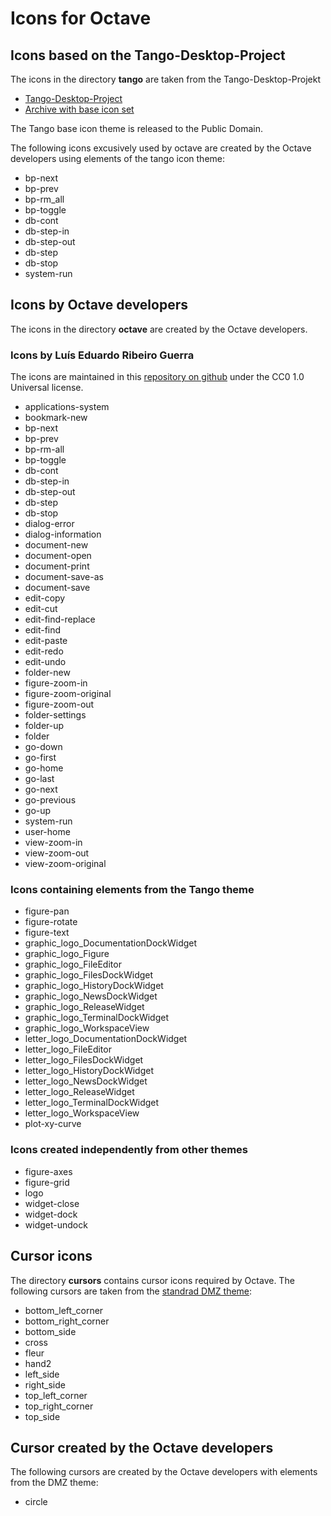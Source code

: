 # Icons for Octave

## Icons based on the Tango-Desktop-Project

The icons in the directory **tango** are taken from the Tango-Desktop-Projekt

- [Tango-Desktop-Project](http://tango.freedesktop.org/Tango_Desktop_Project)
- [Archive with base icon set](http://tango.freedesktop.org/releases/tango-icon-theme-0.8.90.tar.gz)

The Tango base icon theme is released to the Public Domain.

The following icons excusively used by octave are created by the
Octave developers using elements of the tango icon theme:

- bp-next
- bp-prev
- bp-rm_all
- bp-toggle
- db-cont
- db-step-in
- db-step-out
- db-step
- db-stop
- system-run


## Icons by Octave developers

The icons in the directory **octave** are created by the Octave developers.

### Icons by Luís Eduardo Ribeiro Guerra

The icons are maintained in this
[repository on github](https://github.com/luisrguerra/cc0-fluent-icons)
under the CC0 1.0 Universal license.

- applications-system
- bookmark-new
- bp-next
- bp-prev
- bp-rm-all
- bp-toggle
- db-cont
- db-step-in
- db-step-out
- db-step
- db-stop
- dialog-error
- dialog-information
- document-new
- document-open
- document-print
- document-save-as
- document-save
- edit-copy
- edit-cut
- edit-find-replace
- edit-find
- edit-paste
- edit-redo
- edit-undo
- folder-new
- figure-zoom-in
- figure-zoom-original
- figure-zoom-out
- folder-settings
- folder-up
- folder
- go-down
- go-first
- go-home
- go-last
- go-next
- go-previous
- go-up
- system-run
- user-home
- view-zoom-in
- view-zoom-out
- view-zoom-original

### Icons containing elements from the Tango theme

- figure-pan
- figure-rotate
- figure-text
- graphic_logo_DocumentationDockWidget
- graphic_logo_Figure
- graphic_logo_FileEditor
- graphic_logo_FilesDockWidget
- graphic_logo_HistoryDockWidget
- graphic_logo_NewsDockWidget
- graphic_logo_ReleaseWidget
- graphic_logo_TerminalDockWidget
- graphic_logo_WorkspaceView
- letter_logo_DocumentationDockWidget
- letter_logo_FileEditor
- letter_logo_FilesDockWidget
- letter_logo_HistoryDockWidget
- letter_logo_NewsDockWidget
- letter_logo_ReleaseWidget
- letter_logo_TerminalDockWidget
- letter_logo_WorkspaceView
- plot-xy-curve

### Icons created independently from other themes

- figure-axes
- figure-grid
- logo
- widget-close
- widget-dock
- widget-undock


## Cursor icons

The directory **cursors** contains cursor icons required by Octave.
The following cursors are taken from the [standrad DMZ theme](https://github.com/GalliumOS/dmz-cursor-theme/tree/master/DMZ-White):

- bottom_left_corner
- bottom_right_corner
- bottom_side
- cross
- fleur
- hand2
- left_side
- right_side
- top_left_corner
- top_right_corner
- top_side

## Cursor created by the Octave developers

The following cursors are created by the Octave developers with elements from the DMZ theme:

- circle
